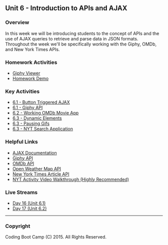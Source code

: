 ## Unit 6 - Introduction to APIs and AJAX

### Overview

In this week we will be introducing students to the concept of APIs and the use of AJAX queries to retrieve and parse data in JSON formats. Throughout the week we'll be specifically working with the Giphy, OMDb, and New York Times APIs.

### Homework Activities

* [Giphy Viewer](2-Homework/Instructions/homework.md)
* [Homework Demo](2-Homework/Instructions/homework_demo.mov)

### Key Activities

* [6.1 - Button Triggered AJAX](1-Class-Content/6.1/Activities/03-AJAX_to_HTML)
* [6.1 - Giphy API](1-Class-Content/6.1/Activities/04-Giphy_API)
* [6.2 - Working OMDb Movie App](1-Class-Content/6.2/Activities/06-WorkingMovieApp)
* [6.3 - Dynamic Elements](1-Class-Content/6.3/Activities/03-DynamicElements)
* [6.3 - Pausing Gifs](1-Class-Content/6.3/Activities/04-PausingGifs)
* [6.3 - NYT Search Application](1-Class-Content/6.3/Activities/05-NYTSearch)

### Helpful Links

* [AJAX Documentation](http://api.jquery.com/jquery.ajax/)
* [Giphy API](https://github.com/Giphy/GiphyAPI)
* [OMDb API](http://www.omdbapi.com/)
* [Open Weather Map API](http://openweathermap.org/api)
* [New York Times Article API](http://developer.nytimes.com/docs/read/article_search_api_v2)
* [NYT Activity Video Walkthrough (Highly Recommended)](https://youtu.be/RQTVw6XJAac?list=PLgJ8UgkiorCnCFzNp0dP0zJyeFAgstYTj)


### Live Streams

* [Day 16 (Unit 6.1)](https://codingbootcamp.hosted.panopto.com/Panopto/Pages/Viewer.aspx?id=d1dc6c16-6d89-4ebb-9b00-90358266e00c)
* [Day 17 (Unit 6.2)](https://codingbootcamp.hosted.panopto.com/Panopto/Pages/Viewer.aspx?id=dafaa460-e4cf-49dc-b95a-8c420715857f)

- - -

### Copyright

Coding Boot Camp (C) 2015. All Rights Reserved.
